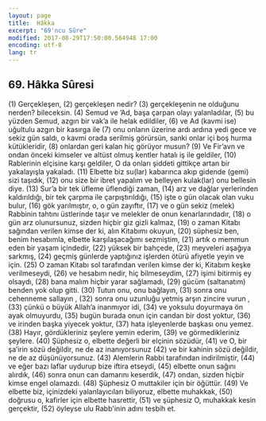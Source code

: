 ```yaml
---
layout: page
title:  Hâkka
excerpt: "69'ncu Sûre"
modified: 2017-08-29T17:50:00.564948 17:00
encoding: utf-8
lang: tr
---
```


## 69. Hâkka Sûresi

(1) Gerçekleşen,
(2) gerçekleşen nedir?
(3) gerçekleşenin ne olduğunu nerden? bileceksin.
(4) Semud ve ’Ad, başa çarpan olayı yalanladılar,
(5) bu yüzden Semud, azgın bir vak’a ile helak edildiler,
(6) ve Ad (kavmi ise) uğultulu azgın bir kasırga ile
(7) onu onların üzerine ardı ardına yedi gece ve sekiz gün saldı, o kavmi orada serilmiş görürsün, sanki onlar içi boş hurma kütükleridir,
(8) onlardan geri kalan hiç görüyor musun?
(9) Ve Fir’avn ve ondan önceki kimseler ve altüst olmuş kentler hatalı iş ile geldiler,
(10) Rablerinin elçisine karşı geldiler, O da onları şiddeti gittikçe artan bir yakalayışla yakaladı.
(11) Elbette biz su(lar) kabarınca akıp gidende (gemi) sizi taşıdık,
(12) onu size bir ibret yapalım ve belleyen kulak(lar) onu bellesin diye.
(13) Sur’a bir tek üfleme üflendiği zaman,
(14) arz ve dağlar yerlerinden kaldırıldığı, bir tek çarpma ile çarpıştırıldığı,
(15) işte o gün olacak olan vuku bulur,
(16) gök yarılmıştır, o, o gün zayıftır,
(17) ve o gün sekiz (melek)  Rabbinin tahtını üstlerinde taşır ve melekler de onun kenarlarındadır,
(18) o gün arz olunursunuz, sizden hiçbir giz gizli kalmaz,
(19) o zaman Kitabı sağından verilen kimse der ki, alın Kitabımı okuyun,
(20) süphesiz ben, benim hesabımla, elbette karşılaşacağımı sezmiştim, 
(21) artık o memmun eden bir yaşam içindedir,
(22) yüksek bir bahçede,
(23) meyveleri aşağıya sarkmış,
(24) geçmiş günlerde yaptığınız işlerden ötürü afiyetle yeyin ve için.
(25) O zaman Kitabı sol tarafından verilen kimse der ki, Kitabım keşke verilmeseydi,
(26) ve hesabım nedir, hiç bilmeseydim,
(27) işimi bitirmiş ey olsaydı,
(28) bana malım hiçbir yarar sağlamadı,
(29) gücüm (saltanatım) benden yok olup gitti.
(30) Tutun onu, onu bağlayın,
(31) sonra onu cehenneme sallayın ,
(32) sonra onu uzunluğu yetmiş arşın zincire vurun ,
(33) çünkü o büyük Allah’a inanmıyor idi,
(34) ve yoksulu doyurmaya ön ayak olmuyurdu,
(35) bugün burada onun için candan bir dost  yoktur,
(36) ve irinden başka yiyecek yoktur,
(37) hata işleyenlerde başkası onu yemez.
(38) Hayır, gördükleriniz şeylere yemin ederim,
(39) ve görmedikleriniz şeylere. 
(40) Şüphesiz o, elbette değerli bir elçinin sözüdür,
(41) ve O, bir şa’irin sözü değildir, ne de az inanıyorsunuz
(42) ve bir kahinin sözü değildir, ne de az düşünüyorsunuz.
(43) Alemlerin Rabbi tarafından indirilmiştir,
(44) ve eğer bazı laflar uydurup bize iftira etseydi,
(45) elbette onun sağını alırdık,
(46) sonra onun can damarını keserdik,
(47) ondan, sizden hiçbir kimse engel olamazdı.
(48) Şüphesiz O muttakiler için bir öğüttür.
(49) Ve elbette biz, içinizdeki yalanlayıcıları biliyoruz, elbette muhakkak,
(50) doğrusu o, kafirler için elbette hasrettir,
(51) ve şüphesiz O, muhakkak kesin gerçektir,
(52) öyleyse ulu Rabb'inin adını tesbih et. 
